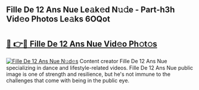 ## Fille De 12 Ans Nue Le𝚊k𝚎d N𝚞𝚍e - Part-h3h Vid𝚎o Photos Le𝚊ks 6OQot

# <h2><a href="http://fb7ppn.evod.top/?m=Fille+De+12+Ans+Nue">🔗 👉🔴 Fille De 12 Ans Nue Vid𝚎o Ph𝚘t𝚘s</a></h2>

[![Fille De 12 Ans Nue N𝚞d𝚎s](https://i.imgur.com/8V9OHl7.gif)](http://fb7ppn.evod.top/?m=Fille+De+12+Ans+Nue)
Content creator Fille De 12 Ans Nue specializing in dance and lifestyle-related videos. Fille De 12 Ans Nue public image is one of strength and resilience, but he's not immune to the challenges that come with being in the public eye. 

